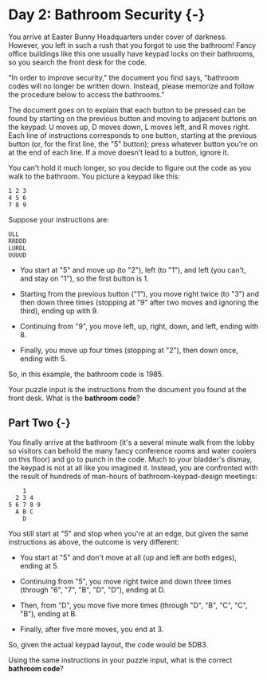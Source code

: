 # Day 2: Bathroom Security {-}

You arrive at Easter Bunny Headquarters under cover of darkness. However, you left in such a rush that you forgot to use the bathroom! Fancy office buildings like this one usually have keypad locks on their bathrooms, so you search the front desk for the code.

"In order to improve security," the document you find says, "bathroom codes will no longer be written down. Instead, please memorize and follow the procedure below to access the bathrooms."

The document goes on to explain that each button to be pressed can be found by starting on the previous button and moving to adjacent buttons on the keypad: U moves up, D moves down, L moves left, and R moves right. Each line of instructions corresponds to one button, starting at the previous button (or, for the first line, the "5" button); press whatever button you're on at the end of each line. If a move doesn't lead to a button, ignore it.

You can't hold it much longer, so you decide to figure out the code as you walk to the bathroom. You picture a keypad like this:

    1 2 3
    4 5 6
    7 8 9

Suppose your instructions are:

    ULL
    RRDDD
    LURDL
    UUUUD

+ You start at "5" and move up (to "2"), left (to "1"), and left (you can't, and stay on "1"), so the first button is 1.

+ Starting from the previous button ("1"), you move right twice (to "3") and then down three times (stopping at "9" after two moves and ignoring the third), ending up with 9.

+ Continuing from "9", you move left, up, right, down, and left, ending with 8.

+ Finally, you move up four times (stopping at "2"), then down once, ending with 5.

So, in this example, the bathroom code is 1985.

Your puzzle input is the instructions from the document you found at the front desk. What is the **bathroom code**?

## Part Two {-}

You finally arrive at the bathroom (it's a several minute walk from the lobby so visitors can behold the many fancy conference rooms and water coolers on this floor) and go to punch in the code. Much to your bladder's dismay, the keypad is not at all like you imagined it. Instead, you are confronted with the result of hundreds of man-hours of bathroom-keypad-design meetings:

        1
      2 3 4
    5 6 7 8 9
      A B C
        D

You still start at "5" and stop when you're at an edge, but given the same instructions as above, the outcome is very different:

+ You start at "5" and don't move at all (up and left are both edges), ending at 5.

+ Continuing from "5", you move right twice and down three times (through "6", "7", "B", "D", "D"), ending at D.

+ Then, from "D", you move five more times (through "D", "B", "C", "C", "B"), ending at B.

+ Finally, after five more moves, you end at 3.

So, given the actual keypad layout, the code would be 5DB3.

Using the same instructions in your puzzle input, what is the correct **bathroom code**?

